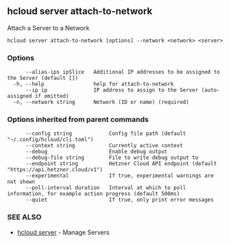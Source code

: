 ## hcloud server attach-to-network

Attach a Server to a Network

```
hcloud server attach-to-network [options] --network <network> <server>
```

### Options

```
      --alias-ips ipSlice   Additional IP addresses to be assigned to the Server (default [])
  -h, --help                help for attach-to-network
      --ip ip               IP address to assign to the Server (auto-assigned if omitted)
  -n, --network string      Network (ID or name) (required)
```

### Options inherited from parent commands

```
      --config string            Config file path (default "~/.config/hcloud/cli.toml")
      --context string           Currently active context
      --debug                    Enable debug output
      --debug-file string        File to write debug output to
      --endpoint string          Hetzner Cloud API endpoint (default "https://api.hetzner.cloud/v1")
      --experimental             If true, experimental warnings are not shown
      --poll-interval duration   Interval at which to poll information, for example action progress (default 500ms)
      --quiet                    If true, only print error messages
```

### SEE ALSO

* [hcloud server](hcloud_server.md)	 - Manage Servers
